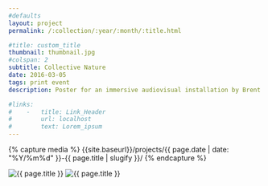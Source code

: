 ```yaml
---
#defaults
layout: project
permalink: /:collection/:year/:month/:title.html

#title: custom_title
thumbnail: thumbnail.jpg
#colspan: 2
subtitle: Collective Nature
date: 2016-03-05
tags: print event
description: Poster for an immersive audiovisual installation by Brent Javier. "Collective Nature" explores ideas related to collective memories connecting humans with nature, including our intrinsically strong relationship towards the inorganic matter (e.g. hard drives and digital storage) which has become our memory’s gatekeeper.

#links:
#    -   title: Link_Header
#        url: localhost
#        text: Lorem_ipsum
---
```


<!-- set project media path -->
{% capture media %}
    {{site.baseurl}}/projects/{{ page.date | date: "%Y/%m%d" }}-{{ page.title | slugify }}/
{% endcapture %}
<!-- end -->

<!-- media -->
<img class="span8" src="{{ site.data.global_assets.placeholder | relative_url }}" data-src="{{media|strip}}collective-nature-poster.jpg" alt="{{ page.title }}">
<img class="span8" src="{{ site.data.global_assets.placeholder | relative_url }}" data-src="{{media|strip}}collective-nature-detail.jpg" alt="{{ page.title }}">
